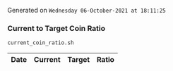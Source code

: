 Generated on `Wednesday 06-October-2021 at 18:11:25`

### Current to Target Coin Ratio
`current_coin_ratio.sh`

Date|Current|Target|Ratio
---|---|---|---
